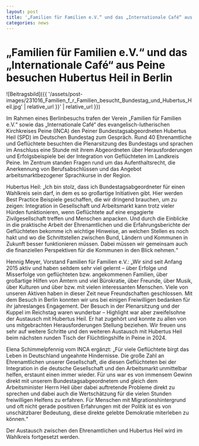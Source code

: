 ```yaml
---
layout: post
title: '„Familien für Familien e.V.“ und das „Internationale Café“ aus Peine besuchen Hubertus Heil in Berlin'
categories: news
---
```



„Familien für Familien e.V.“ und das „Internationale Café“ aus Peine besuchen Hubertus Heil in Berlin
=====================================================================================================


![Beitragsbild]({{ '/assets/post-images/231016_Familien_f_r_Familien_besucht_Bundestag_und_Hubertus_Heil.jpg' | relative_url }}' | relative_url }})

Im Rahmen eines Berlinbesuchs trafen der Verein „Familien für Familien e.V.“ sowie das „Internationale Café“ des evangelisch\-lutherischen Kirchkreises Peine (INCA) den Peiner Bundestagsabgeordneten Hubertus Heil (SPD) im Deutschen Bundestag zum Gespräch. Rund 40 Ehrenamtliche und Geflüchtete besuchten die Plenarsitzung des Bundestags und sprachen im Anschluss eine Stunde mit ihrem Abgeordneten über Herausforderungen und Erfolgsbeispiele bei der Integration von Geflüchteten im Landkreis Peine. Im Zentrum standen Fragen rund um das Aufenthaltsrecht, die Anerkennung von Berufsabschlüssen und das Angebot arbeitsmarktbezogener Sprachkurse in der Region. 

Hubertus Heil: „Ich bin stolz, dass ich Bundestagsabgeordneter für einen Wahlkreis sein darf, in dem es so großartige Initiativen gibt. Hier werden Best Practice Beispiele geschaffen, die wir dringend brauchen, um zu zeigen: Integration in Gesellschaft und Arbeitsmarkt kann trotz vieler Hürden funktionieren, wenn Geflüchtete auf eine engagierte Zivilgesellschaft treffen und Menschen anpacken. Und durch die Einblicke in die praktische Arbeit der Ehrenamtlichen und die Erfahrungsberichte der Geflüchteten bekomme ich wichtige Hinweise, an welchen Stellen es noch hakt und wo die Schnittstellen zwischen Bund, Ländern und Kommunen in Zukunft besser funktionieren müssen. Dabei müssen wir gemeinsam auch die finanziellen Perspektiven für die Kommunen in den Blick nehmen.“

Hennig Meyer, Vorstand Familien für Familien e.V.: „Wir sind seit Anfang 2015 aktiv und haben seitdem sehr viel gelernt – über Erfolge und Misserfolge von geflüchteten bzw. angekommenen Familien, über großartige Hilfen von Ämtern und viel Bürokratie, über Freunde, über Musik, über Kulturen und über bzw. mit vielen interessanten Menschen. Viele von unseren Aktiven haben in dieser Zeit neue Freundschaften geschlossen. Mit dem Besuch in Berlin konnten wir uns bei einigen Freiwilligen bedanken für ihr jahreslanges Engagement. Der Besuch in der Plenarsitzung und der Kuppel im Reichstag waren wunderbar – Highlight war aber zweifelsohne der Austausch mit Hubertus Heil. Er hat zugehört und konnte zu allen von uns mitgebrachten Herausforderungen Stellung beziehen. Wir freuen uns sehr auf weitere Schritte und den weiteren Austausch mit Hubertus Heil beim nächsten runden Tisch der Flüchtlingshilfe in Peine in 2024\.  

Elena Schimmelpfennig vom INCA ergänzt: „Für viele Geflüchtete birgt das Leben in Deutschland ungeahnte Hindernisse. Die große Zahl an Ehrenamtlichen unserer Gesellschaft, die diesen Geflüchteten bei der Integration in die deutsche Gesellschaft und den Arbeitsmarkt unmittelbar helfen, erstaunt einen immer wieder. Für uns war es von immensem Gewinn direkt mit unserem Bundestagsabgeordnetem und gleich dem Arbeitsminister Herrn Heil über dabei auftretende Probleme direkt zu sprechen und dabei auch die Wertschätzung für die vielen Stunden freiwilligen Helfens zu erfahren. Für Menschen mit Migrationshintergrund und oft nicht gerade positiven Erfahrungen mit der Politik ist es von unschätzbarer Bedeutung, diese direkte gelebte Demokratie miterleben zu können.“

Der Austausch zwischen den Ehrenamtlichen und Hubertus Heil wird im Wahlkreis fortgesetzt werden.   
 

